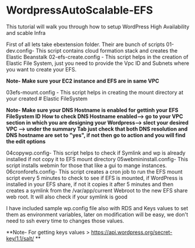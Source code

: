 # WordpressAutoScalable-EFS
This tutorial will walk you through how to setup WordPress High Availability and scable Infra

First of all lets take ebextension folder. Their are bunch of scripts
01-dev.config- This script contains cloud formation stack and creates the Elastic Beanstalk
02-efs-create.config - This script helps in the creation of Elastic File System, just you need to provide the Vpc ID and Subnets where you want to create your EFS.

**Note- Make sure your EC2 instance and EFS are in same VPC**

03efs-mount.config - This script helps in creating the mount directory at your created # Elastic FileSystem

**Note- Make sure your DNS Hostname is enabled for gettinh your EFS FileSystem ID**
**How to check DNS Hostname enabled--> go to your VPC section in which you are designing your Wordpress--> slect your desired VPC --> under the summary Tab just check that both DNS resolution and DNS hostname are set to "yes", if not then go to action and you will find the edit options**

04copywp.config- This script helps to check if Symlink and wp is already installed if not copy it to EFS mount directory
05webmininstall.config- This script installs webmin for those that like a gui to mange instances.
06cronforefs.config- This script creates a cron job to run the EFS mount script every 5 minutes to check to see if EFS is mounted, if WordPress is installed in your EFS share, if not it copies it after 5 minutes and then creates a symlink from the /var/app/current Webroot to the new EFS share web root. It will also check if your symlink is good

I have included sample wp.config file also with RDS and Keys values to set them as environment variables, later on modification will be easy, we don't need to ssh every time to changes those values.

**Note- For getting keys values > https://api.wordpress.org/secret-key/1.1/salt/ **
